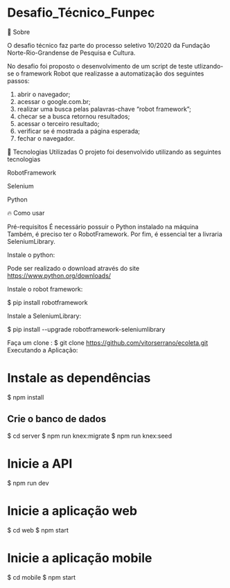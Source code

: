 # Desafio_Técnico_Funpec


🔖 Sobre

O desafio técnico faz parte do processo seletivo 10/2020 da Fundação Norte-Rio-Grandense de Pesquisa e Cultura.

No desafio foi proposto o desenvolvimento de um script de teste utlizando-se o framework Robot que realizasse a automatização dos seguintes passos:

1. abrir o navegador;
2. acessar o google.com.br;
3. realizar uma busca pelas palavras-chave “robot framework”;
4. checar se a busca retornou resultados;
5. acessar o terceiro resultado;
6. verificar se é mostrada a página esperada;
7. fechar o navegador.


🚀 Tecnologias Utilizadas
O projeto foi desenvolvido utilizando as seguintes tecnologias

RobotFramework

Selenium

Python


🔥 Como usar

Pré-requisitos
É necessário possuir o Python instalado na máquina
Também, é preciso ter o RobotFramework.
Por fim, é essencial ter a livraria SeleniumLibrary.

Instale o python:

  Pode ser realizado o download através do site https://www.python.org/downloads/
  
Instale o robot framework:

  $ pip install robotframework

Instale a SeleniumLibrary:

  $ pip install --upgrade robotframework-seleniumlibrary
  
Faça um clone :
  $ git clone https://github.com/vitorserrano/ecoleta.git
Executando a Aplicação:
  # Instale as dependências
  $ npm install

  ## Crie o banco de dados
  $ cd server
  $ npm run knex:migrate
  $ npm run knex:seed

  # Inicie a API
  $ npm run dev

  # Inicie a aplicação web
  $ cd web
  $ npm start

  # Inicie a aplicação mobile
  $ cd mobile
  $ npm start
